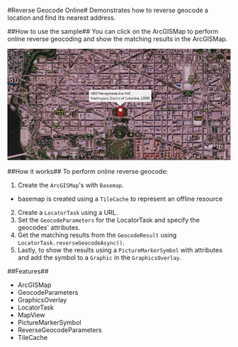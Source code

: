 #Reverse Geocode Online#
Demonstrates how to reverse geocode a location and find its nearest address.

##How to use the sample##
You can click on the ArcGISMap to perform online reverse geocoding and show the matching results in the ArcGISMap. 

![](ReverseGeocodeOnline.png)

##How it works##
To perform online reverse geocode:

1. Create the `ArcGISMap`'s with `Basemap`.
  - basemap is created using a `TileCache` to represent an offline resource 
2. Create a `LocatorTask` using a URL.
3. Set the `GeocodeParameters` for the LocatorTask and specify the geocodes' attributes.
4. Get the matching results from the `GeocodeResult` using `LocatorTask.reverseGeocodeAsync()`.
5. Lastly, to show the results using a `PictureMarkerSymbol` with attributes and add the symbol to a `Graphic` in the `GraphicsOverlay`.

##Features##
- ArcGISMap
- GeocodeParameters
- GraphicsOverlay
- LocatorTask
- MapView
- PictureMarkerSymbol
- ReverseGeocodeParameters 
- TileCache
